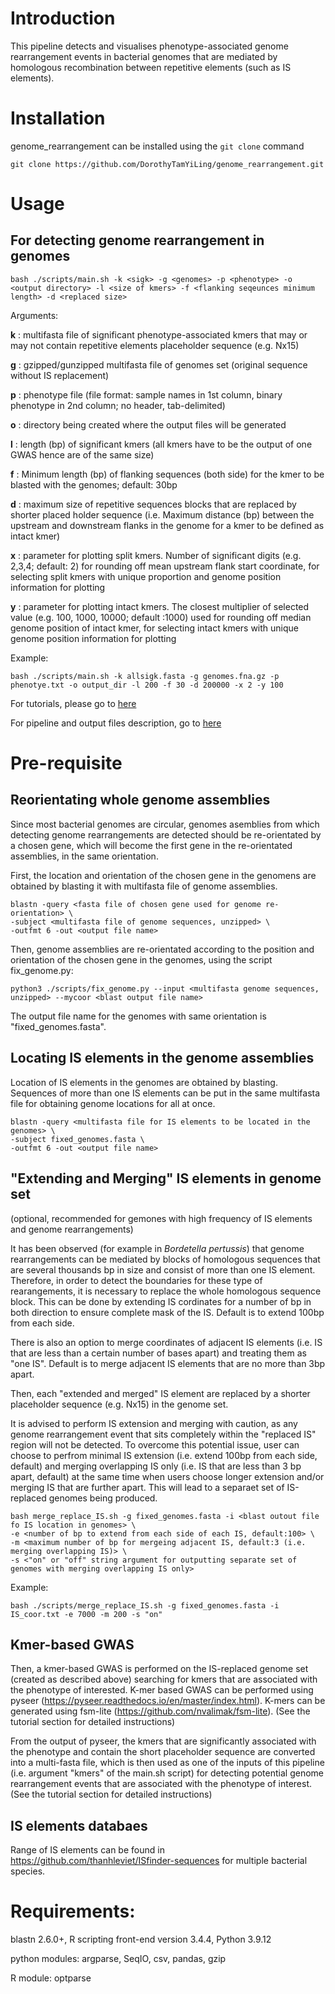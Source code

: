 # Introduction
This pipeline detects and visualises phenotype-associated genome rearrangement events in bacterial genomes that are mediated by homologous recombination between repetitive elements (such as IS elements). 

# Installation
genome_rearrangement can be installed using the `git clone` command
```
git clone https://github.com/DorothyTamYiLing/genome_rearrangement.git
```
# Usage

## For detecting genome rearrangement in genomes
```
bash ./scripts/main.sh -k <sigk> -g <genomes> -p <phenotype> -o <output directory> -l <size of kmers> -f <flanking seqeunces minimum length> -d <replaced size>

```

Arguments:

**k** : multifasta file of significant phenotype-associated kmers that may or may not contain repetitive elements placeholder sequence (e.g. Nx15)

**g** : gzipped/gunzipped multifasta file of genomes set (original sequence without IS replacement)

**p** : phenotype file (file format: sample names in 1st column, binary phenotype in 2nd column; no header, tab-delimited) 

**o** : directory being created where the output files will be generated 

**l** : length (bp) of significant kmers (all kmers have to be the output of one GWAS hence are of the same size) 

**f** :  Minimum length (bp) of flanking sequences (both side) for the kmer to be blasted with the genomes; default: 30bp 

**d** : maximum size of repetitive sequences blocks that are replaced by shorter placed holder sequence (i.e. Maximum distance (bp) between the upstream and downstream flanks in the genome for a kmer to be defined as intact kmer)  

**x** : parameter for plotting split kmers. Number of significant digits (e.g. 2,3,4; default: 2) for rounding off mean upstream flank start coordinate, for selecting split kmers with unique proportion and genome position information for plotting

**y** : parameter for plotting intact kmers. The closest multiplier of selected value (e.g. 100, 1000, 10000; default :1000) used for rounding off median genome position of intact kmer, for selecting intact kmers with unique genome position information for plotting

Example:

```
bash ./scripts/main.sh -k allsigk.fasta -g genomes.fna.gz -p phenotye.txt -o output_dir -l 200 -f 30 -d 200000 -x 2 -y 100 

```
 
For tutorials, please go to [here](https://github.com/DorothyTamYiLing/genome_rearrangement/blob/master/documents/tutorials.md) 

For pipeline and output files description, go to [here](https://github.com/DorothyTamYiLing/genome_rearrangement/blob/master/documents/pipeline_and_output_files_description.md)
 
# Pre-requisite

## Reorientating whole genome assemblies

Since most bacterial genomes are circular, genomes asemblies from which detecting genome rearrangements are detected should be re-orientated by a chosen gene, which will become the first gene in the re-orientated assemblies, in the same orientation.

First, the location and orientation of the chosen gene in the genomens are obtained by blasting it with multifasta file of genome assemblies.
```
blastn -query <fasta file of chosen gene used for genome re-orientation> \
-subject <multifasta file of genome sequences, unzipped> \
-outfmt 6 -out <output file name>

```

Then, genome assemblies are re-orientated according to the position and orientation of the chosen gene in the genomes, using the script fix_genome.py:

```
python3 ./scripts/fix_genome.py --input <multifasta genome sequences, unzipped> --mycoor <blast output file name>

```
The output file name for the genomes with same orientation is "fixed_genomes.fasta".


## Locating IS elements in the genome assemblies

Location of IS elements in the genomes are obtained by blasting. Sequences of more than one IS elements can be put in the same multifasta file for obtaining genome locations for all at once.
```
blastn -query <multifasta file for IS elements to be located in the genomes> \
-subject fixed_genomes.fasta \
-outfmt 6 -out <output file name>
```

## "Extending and Merging" IS elements in genome set
(optional, recommended for gemones with high frequency of IS elements and genome rearrangements)

It has been observed (for example in _Bordetella pertussis_) that genome rearrangements can be mediated by blocks of homologous sequences that are several thousands bp in size and consist of more than one IS element. Therefore, in order to detect the boundaries for these type of rearangements, it is necessary to replace the whole homologous sequence block. This can be done by extending IS cordinates for a number of bp in both direction to ensure complete mask of the IS. Default is to extend 100bp from each side. 

There is also an option to merge coordinates of adjacent IS elements (i.e. IS that are less than a certain number of bases apart) and treating them as "one IS". Default is to merge adjacent IS elements that are no more than 3bp apart.

Then, each "extended and merged" IS element are replaced by a shorter placeholder sequence (e.g. Nx15) in the genome set. 

It is advised to perform IS extension and merging with caution, as any genome rearrangement event that sits completely within the "replaced IS" region will not be detected. To overcome this potential issue, user can choose to perfrom minimal IS extension (i.e. extend 100bp from each side, default) and merging overlapping IS only (i.e. IS that are less than 3 bp apart, default) at the same time when users choose longer extension and/or merging IS that are further apart. This will lead to a separaet set of IS-replaced genomes being produced.

```
bash merge_replace_IS.sh -g fixed_genomes.fasta -i <blast outout file fo IS location in genomes> \
-e <number of bp to extend from each side of each IS, default:100> \
-m <maximum number of bp for mergeing adjacent IS, default:3 (i.e. merging overlapping IS)> \
-s <"on" or "off" string argument for outputting separate set of genomes with merging overlapping IS only>
```
Example:
```
bash ./scripts/merge_replace_IS.sh -g fixed_genomes.fasta -i IS_coor.txt -e 7000 -m 200 -s "on"
```

## Kmer-based GWAS

Then, a kmer-based GWAS is performed on the IS-replaced genome set (created as described above) searching for kmers that are associated with the phenotype of interested. K-mer based GWAS can be performed using pyseer (https://pyseer.readthedocs.io/en/master/index.html). K-mers can be generated using fsm-lite (https://github.com/nvalimak/fsm-lite). (See the tutorial section for detailed instructions)

From the output of pyseer, the kmers that are significantly associated with the phenotype and contain the short placeholder sequence are converted into a multi-fasta file, which is then used as one of the inputs of this pipeline (i.e. argument "kmers" of the main.sh script) for detecting potential genome rearrangement events that are associated with the phenotype of interest. (See the tutorial section for detailed instructions)
 
 
## IS elements databaes 
Range of IS elements can be found in https://github.com/thanhleviet/ISfinder-sequences for multiple bacterial species.



# Requirements:

blastn 2.6.0+, R scripting front-end version 3.4.4, Python 3.9.12

python modules: argparse, SeqIO, csv, pandas, gzip

R module: optparse

